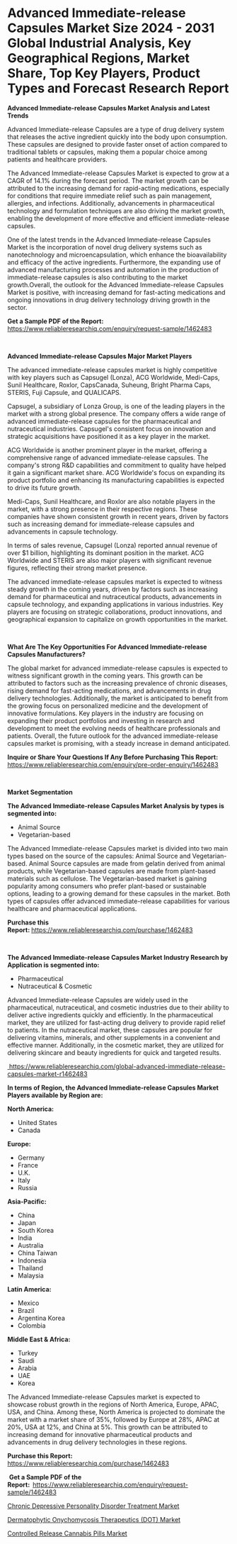 <p><h1>Advanced Immediate-release Capsules Market Size 2024 - 2031 Global Industrial Analysis, Key Geographical Regions, Market Share, Top Key Players, Product Types and Forecast Research Report</h1></p><p><strong>Advanced Immediate-release Capsules Market Analysis and Latest Trends</strong></p>
<p><p>Advanced Immediate-release Capsules are a type of drug delivery system that releases the active ingredient quickly into the body upon consumption. These capsules are designed to provide faster onset of action compared to traditional tablets or capsules, making them a popular choice among patients and healthcare providers.</p><p>The Advanced Immediate-release Capsules Market is expected to grow at a CAGR of 14.1% during the forecast period. The market growth can be attributed to the increasing demand for rapid-acting medications, especially for conditions that require immediate relief such as pain management, allergies, and infections. Additionally, advancements in pharmaceutical technology and formulation techniques are also driving the market growth, enabling the development of more effective and efficient immediate-release capsules.</p><p>One of the latest trends in the Advanced Immediate-release Capsules Market is the incorporation of novel drug delivery systems such as nanotechnology and microencapsulation, which enhance the bioavailability and efficacy of the active ingredients. Furthermore, the expanding use of advanced manufacturing processes and automation in the production of immediate-release capsules is also contributing to the market growth.Overall, the outlook for the Advanced Immediate-release Capsules Market is positive, with increasing demand for fast-acting medications and ongoing innovations in drug delivery technology driving growth in the sector.</p></p>
<p><strong>Get a Sample PDF of the Report:&nbsp;</strong> <a href="https://www.reliableresearchiq.com/enquiry/request-sample/1462483">https://www.reliableresearchiq.com/enquiry/request-sample/1462483</a></p>
<p>&nbsp;</p>
<p><strong>Advanced Immediate-release Capsules Major Market Players</strong></p>
<p><p>The advanced immediate-release capsules market is highly competitive with key players such as Capsugel (Lonza), ACG Worldwide, Medi-Caps, Sunil Healthcare, Roxlor, CapsCanada, Suheung, Bright Pharma Caps, STERIS, Fuji Capsule, and QUALICAPS. </p><p>Capsugel, a subsidiary of Lonza Group, is one of the leading players in the market with a strong global presence. The company offers a wide range of advanced immediate-release capsules for the pharmaceutical and nutraceutical industries. Capsugel's consistent focus on innovation and strategic acquisitions have positioned it as a key player in the market.</p><p>ACG Worldwide is another prominent player in the market, offering a comprehensive range of advanced immediate-release capsules. The company's strong R&D capabilities and commitment to quality have helped it gain a significant market share. ACG Worldwide's focus on expanding its product portfolio and enhancing its manufacturing capabilities is expected to drive its future growth.</p><p>Medi-Caps, Sunil Healthcare, and Roxlor are also notable players in the market, with a strong presence in their respective regions. These companies have shown consistent growth in recent years, driven by factors such as increasing demand for immediate-release capsules and advancements in capsule technology.</p><p>In terms of sales revenue, Capsugel (Lonza) reported annual revenue of over $1 billion, highlighting its dominant position in the market. ACG Worldwide and STERIS are also major players with significant revenue figures, reflecting their strong market presence.</p><p>The advanced immediate-release capsules market is expected to witness steady growth in the coming years, driven by factors such as increasing demand for pharmaceutical and nutraceutical products, advancements in capsule technology, and expanding applications in various industries. Key players are focusing on strategic collaborations, product innovations, and geographical expansion to capitalize on growth opportunities in the market.</p></p>
<p>&nbsp;</p>
<p><strong>What Are The Key Opportunities For Advanced Immediate-release Capsules Manufacturers?</strong></p>
<p><p>The global market for advanced immediate-release capsules is expected to witness significant growth in the coming years. This growth can be attributed to factors such as the increasing prevalence of chronic diseases, rising demand for fast-acting medications, and advancements in drug delivery technologies. Additionally, the market is anticipated to benefit from the growing focus on personalized medicine and the development of innovative formulations. Key players in the industry are focusing on expanding their product portfolios and investing in research and development to meet the evolving needs of healthcare professionals and patients. Overall, the future outlook for the advanced immediate-release capsules market is promising, with a steady increase in demand anticipated.</p></p>
<p><strong>Inquire or Share Your Questions If Any Before Purchasing This Report:</strong> <a href="https://www.reliableresearchiq.com/enquiry/pre-order-enquiry/1462483">https://www.reliableresearchiq.com/enquiry/pre-order-enquiry/1462483</a></p>
<p>&nbsp;</p>
<p><strong>Market Segmentation</strong></p>
<p><strong>The Advanced Immediate-release Capsules Market Analysis by types is segmented into:</strong></p>
<p><ul><li>Animal Source</li><li>Vegetarian-based</li></ul></p>
<p><p>The Advanced Immediate-release Capsules market is divided into two main types based on the source of the capsules: Animal Source and Vegetarian-based. Animal Source capsules are made from gelatin derived from animal products, while Vegetarian-based capsules are made from plant-based materials such as cellulose. The Vegetarian-based market is gaining popularity among consumers who prefer plant-based or sustainable options, leading to a growing demand for these capsules in the market. Both types of capsules offer advanced immediate-release capabilities for various healthcare and pharmaceutical applications.</p></p>
<p><strong>Purchase this Report:&nbsp;</strong><a href="https://www.reliableresearchiq.com/purchase/1462483">https://www.reliableresearchiq.com/purchase/1462483</a></p>
<p>&nbsp;</p>
<p><strong>The Advanced Immediate-release Capsules Market Industry Research by Application is segmented into:</strong></p>
<p><ul><li>Pharmaceutical</li><li>Nutraceutical & Cosmetic</li></ul></p>
<p><p>Advanced Immediate-release Capsules are widely used in the pharmaceutical, nutraceutical, and cosmetic industries due to their ability to deliver active ingredients quickly and efficiently. In the pharmaceutical market, they are utilized for fast-acting drug delivery to provide rapid relief to patients. In the nutraceutical market, these capsules are popular for delivering vitamins, minerals, and other supplements in a convenient and effective manner. Additionally, in the cosmetic market, they are utilized for delivering skincare and beauty ingredients for quick and targeted results.</p></p>
<p><a href="https://www.reliableresearchiq.com/global-advanced-immediate-release-capsules-market-r1462483">&nbsp;https://www.reliableresearchiq.com/global-advanced-immediate-release-capsules-market-r1462483</a></p>
<p><strong>In terms of Region, the Advanced Immediate-release Capsules Market Players available by Region are:</strong></p>
<p>
    <p> <strong> North America: </strong>
        <ul>
            <li>United States</li>
            <li>Canada</li>
        </ul>
        </p> 
    <p> <strong> Europe: </strong>
        <ul>
            <li>Germany</li>
            <li>France</li>
            <li>U.K.</li>
            <li>Italy</li>
            <li>Russia</li>
        </ul>
        </p> 
    <p> <strong> Asia-Pacific: </strong>
        <ul>
            <li>China</li>
            <li>Japan</li>
            <li>South Korea</li>
            <li>India</li>
            <li>Australia</li>
            <li>China Taiwan</li>
            <li>Indonesia</li>
            <li>Thailand</li>
            <li>Malaysia</li>
        </ul>
        </p> 
    <p> <strong> Latin America: </strong>
        <ul>
            <li>Mexico</li>
            <li>Brazil</li>
            <li>Argentina Korea</li>
            <li>Colombia</li>
        </ul>
        </p> 
    <p> <strong> Middle East & Africa: </strong>
        <ul>
            <li>Turkey</li>
            <li>Saudi</li>
            <li>Arabia</li>
            <li>UAE</li>
            <li>Korea</li>
        </ul>
    </p>
    </p>
<p><p>The Advanced Immediate-release Capsules market is expected to showcase robust growth in the regions of North America, Europe, APAC, USA, and China. Among these, North America is projected to dominate the market with a market share of 35%, followed by Europe at 28%, APAC at 20%, USA at 12%, and China at 5%. This growth can be attributed to increasing demand for innovative pharmaceutical products and advancements in drug delivery technologies in these regions.</p></p>
<p><strong>Purchase this Report: </strong><a href="https://www.reliableresearchiq.com/purchase/1462483">https://www.reliableresearchiq.com/purchase/1462483</a></p>
<p>&nbsp;<strong>Get a Sample PDF of the Report:&nbsp;&nbsp;</strong><a href="https://www.reliableresearchiq.com/enquiry/request-sample/1462483">https://www.reliableresearchiq.com/enquiry/request-sample/1462483</a></p>
<p><strong></strong></p>
<p><p><a href="https://github.com/seamusocallaghan/Market-Research-Report-List-1/blob/main/chronic-depressive-personality-disorder-treatment-market.md">Chronic Depressive Personality Disorder Treatment Market</a></p><p><a href="https://github.com/widyafarer/Market-Research-Report-List-1/blob/main/dermatophytic-onychomycosis-therapeutics-dot-market.md">Dermatophytic Onychomycosis Therapeutics (DOT) Market</a></p><p><a href="https://github.com/sydneyHaley871/Market-Research-Report-List-1/blob/main/controlled-release-cannabis-pills-market.md">Controlled Release Cannabis Pills Market</a></p></p>